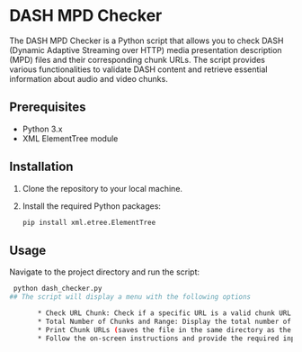# DASH MPD Checker

The DASH MPD Checker is a Python script that allows you to check DASH (Dynamic Adaptive Streaming over HTTP) media presentation description (MPD) files and their corresponding chunk URLs. The script provides various functionalities to validate DASH content and retrieve essential information about audio and video chunks.

## Prerequisites

- Python 3.x
- XML ElementTree module

## Installation

1. Clone the repository to your local machine.
2. Install the required Python packages:

   ```bash
   pip install xml.etree.ElementTree
## Usage
Navigate to the project directory and run the script:
  ```bash
   python dash_checker.py
## The script will display a menu with the following options

         * Check URL Chunk: Check if a specific URL is a valid chunk URL.
         * Total Number of Chunks and Range: Display the total number of audio and video chunks, along with their start and end times.
         * Print Chunk URLs (saves the file in the same directory as the manifest): Generate an HTML file with all the chunk URLs.
         * Follow the on-screen instructions and provide the required inputs as prompted.
